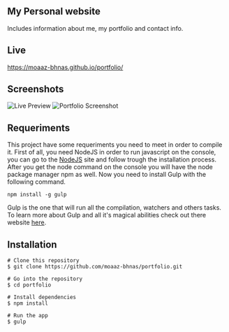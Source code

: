 ## My Personal website
Includes information about me, my portfolio and contact info.

## Live
https://moaaz-bhnas.github.io/portfolio/
 
## Screenshots
![Live Preview](https://media.giphy.com/media/8FVav8RhJ9GJzIapDc/giphy.gif)
![Portfolio Screenshot](https://i.ibb.co/1vhL06f/2018-12-29-09-29-moaaz-bhnas-github-io.png)

## Requeriments
This project have some requeriments you need to meet in order to compile it. First of all, you need NodeJS in order to run javascript on the console, you can go to the [NodeJS](https://nodejs.org/en/) site and follow trough the installation process. After you get the node command on the console you will have the node package manager npm as well. Now you need to install Gulp with the following command.  
```
npm install -g gulp
```  
Gulp is the one that will run all the compilation, watchers and others tasks. To learn more about Gulp and all it's magical abilities check out there website [here](https://gulpjs.com/).

## Installation
```
# Clone this repository
$ git clone https://github.com/moaaz-bhnas/portfolio.git

# Go into the repository
$ cd portfolio

# Install dependencies
$ npm install

# Run the app
$ gulp
```
